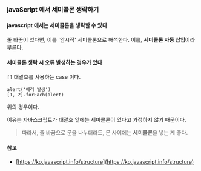 ### javaScript 에서 세미콜론 생략하기

#### javascript 에서는 세미콜론을 생략할 수 있다
줄 바꿈이 있다면, 이를 '암시적' 세미콜론으로 해석한다. 이를, **세미콜론 자동 삽입**이라 부른다.

#### 세미콜론 생략 시 오류 발생하는 경우가 있다

`[]` 대괄호를 사용하는 case 이다.

```
alert('에러 발생')
[1, 2].forEach(alert)
```
위의 경우이다.

이유는 자바스크립트가 대괄호 앞에는 세미콜론이 있다고 가정하지 않기 때문이다.

> 따라서, 줄 바꿈으로 문을 나누더라도, 문 사이에는 **세미콜론**을 넣는 게 좋다.

#### 참고
- [https://ko.javascript.info/structure](https://ko.javascript.info/structure)
